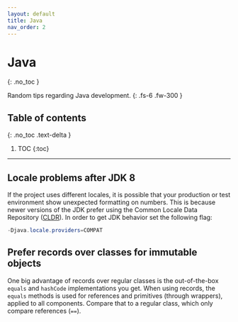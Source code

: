 ```yaml
---
layout: default
title: Java
nav_order: 2
---
```


# Java
{: .no_toc }

Random tips regarding Java development.
{: .fs-6 .fw-300 }

## Table of contents
{: .no_toc .text-delta }

1. TOC
{:toc}

---

## Locale problems after JDK 8

If the project uses different locales, it is possible that your production or test environment show unexpected formatting on numbers. This is because newer versions of the JDK prefer using the Common Locale Data Repository ([CLDR](https://cldr.unicode.org/)). In order to get JDK behavior set the following flag:

```java
-Djava.locale.providers=COMPAT
```

## Prefer records over classes for immutable objects

One big advantage of records over regular classes is the out-of-the-box `equals` and `hashCode` implementations you get. When using records, the `equals` methods is used for references and primitives (through wrappers), applied to all components. Compare that to a regular class, which only compare references (`==`).
